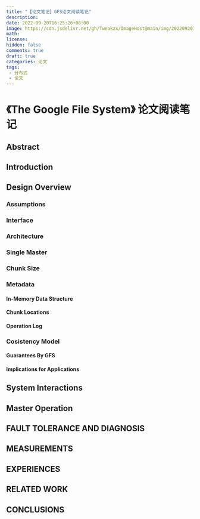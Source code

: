 ```yaml
---
title: "【论文笔记】GFS论文阅读笔记"
description: 
date: 2022-09-20T16:25:26+08:00
image: https://cdn.jsdelivr.net/gh/Tweakzx/ImageHost@main/img/20220920170446.png
math: 
license: 
hidden: false
comments: true
draft: true
categories: 论文
tags:
 - 分布式
 - 论文
---
```


# 《The Google File System》 论文阅读笔记

## Abstract



## Introduction



## Design Overview

### Assumptions

### Interface

### Architecture

### Single Master

### Chunk Size

### Metadata

#### In-Memory Data Structure

#### Chunk Locations

#### Operation Log

### Cosistency Model

#### Guarantees By GFS

#### Implications for Applications



## System Interactions

## Master Operation

## FAULT TOLERANCE AND DIAGNOSIS

## MEASUREMENTS

## EXPERIENCES

## RELATED WORK

## CONCLUSIONS

